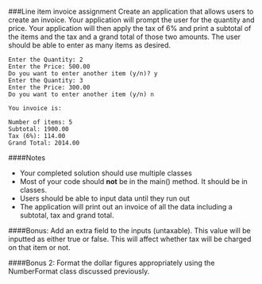 <!--djw:done-->
###Line item invoice assignment
Create an application that allows users to create an invoice. Your application will prompt the user for the quantity and price. Your application will then apply the tax of 6% and print a subtotal of the items and the tax and a grand total of those two amounts. The user should be able to enter as many items as desired.

```
Enter the Quantity: 2
Enter the Price: 500.00
Do you want to enter another item (y/n)? y
Enter the Quantity: 3
Enter the Price: 300.00
Do you want to enter another item (y/n) n

You invoice is:

Number of items: 5
Subtotal: 1900.00
Tax (6%): 114.00
Grand Total: 2014.00
```

####Notes
* Your completed solution should use multiple classes
* Most of your code should **not** be in the main() method. It should be in classes.
* Users should be able to input data until they run out
* The application will print out an invoice of all the data including a subtotal, tax and grand total.

####Bonus: 
Add an extra field to the inputs (untaxable). This value will be inputted as either true or false. This will affect whether tax will be charged on that item or not. 

####Bonus 2:
Format the dollar figures appropriately using the NumberFormat class discussed previously.


 

